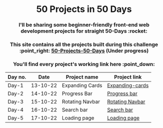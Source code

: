 <h1 align="center">50 Projects in  50 Days</h1>
<h3 align="center">I'll be sharing some beginner-friendly front-end web development projects for straight 50-Days :rocket:</h3>

<h3 align="center">This site contains all the projects built during this challenge :point_right: <a href="https://ashish-khanagwal.github.io/50-projects-50-days">50-Projects-50-Days</a> (<b>Under progress</b>)</h3>

<h3 align="center">You'll find every project's working link here :point_down: </h3>

<div align="center">

| Day no. | Date     | Project name    | Project link                                            |
|---------|----------|-----------------|---------------------------------------------------------|
| Day-1   | 13-10-22 | Expanding Cards | [Expanding-cards](https://expandiing-cards.vercel.app/) |
| Day-2   | 14-10-22 | Progress Bar    | [Progress bar](https://form-progress-bar.vercel.app/)   |
| Day-3   | 15-10-22 | Rotating Navbar | [Rotating Navbar](https://rotating-navbar.vercel.app/)  |
| Day-4   | 16-10-22 | Search bar      | [Search bar](https://search-black.vercel.app/)          |
| Day-5   | 17-10-22 | Loading page    | [Loading page](https://loading-page-eta.vercel.app/)    |

</div>
